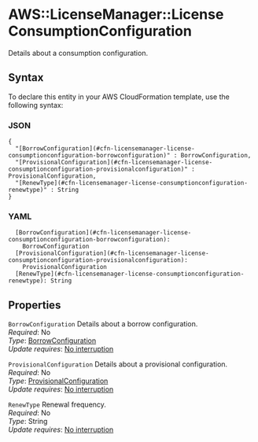 # AWS::LicenseManager::License ConsumptionConfiguration<a name="aws-properties-licensemanager-license-consumptionconfiguration"></a>

Details about a consumption configuration\.

## Syntax<a name="aws-properties-licensemanager-license-consumptionconfiguration-syntax"></a>

To declare this entity in your AWS CloudFormation template, use the following syntax:

### JSON<a name="aws-properties-licensemanager-license-consumptionconfiguration-syntax.json"></a>

```
{
  "[BorrowConfiguration](#cfn-licensemanager-license-consumptionconfiguration-borrowconfiguration)" : BorrowConfiguration,
  "[ProvisionalConfiguration](#cfn-licensemanager-license-consumptionconfiguration-provisionalconfiguration)" : ProvisionalConfiguration,
  "[RenewType](#cfn-licensemanager-license-consumptionconfiguration-renewtype)" : String
}
```

### YAML<a name="aws-properties-licensemanager-license-consumptionconfiguration-syntax.yaml"></a>

```
  [BorrowConfiguration](#cfn-licensemanager-license-consumptionconfiguration-borrowconfiguration):
    BorrowConfiguration
  [ProvisionalConfiguration](#cfn-licensemanager-license-consumptionconfiguration-provisionalconfiguration):
    ProvisionalConfiguration
  [RenewType](#cfn-licensemanager-license-consumptionconfiguration-renewtype): String
```

## Properties<a name="aws-properties-licensemanager-license-consumptionconfiguration-properties"></a>

`BorrowConfiguration` <a name="cfn-licensemanager-license-consumptionconfiguration-borrowconfiguration"></a>
Details about a borrow configuration\.  
_Required_: No  
_Type_: [BorrowConfiguration](aws-properties-licensemanager-license-borrowconfiguration.md)  
_Update requires_: [No interruption](https://docs.aws.amazon.com/AWSCloudFormation/latest/UserGuide/using-cfn-updating-stacks-update-behaviors.html#update-no-interrupt)

`ProvisionalConfiguration` <a name="cfn-licensemanager-license-consumptionconfiguration-provisionalconfiguration"></a>
Details about a provisional configuration\.  
_Required_: No  
_Type_: [ProvisionalConfiguration](aws-properties-licensemanager-license-provisionalconfiguration.md)  
_Update requires_: [No interruption](https://docs.aws.amazon.com/AWSCloudFormation/latest/UserGuide/using-cfn-updating-stacks-update-behaviors.html#update-no-interrupt)

`RenewType` <a name="cfn-licensemanager-license-consumptionconfiguration-renewtype"></a>
Renewal frequency\.  
_Required_: No  
_Type_: String  
_Update requires_: [No interruption](https://docs.aws.amazon.com/AWSCloudFormation/latest/UserGuide/using-cfn-updating-stacks-update-behaviors.html#update-no-interrupt)

